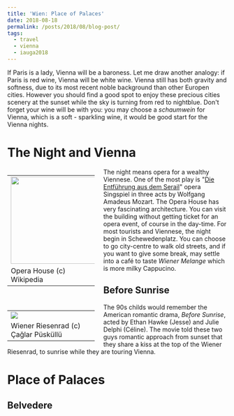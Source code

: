 ```yaml
---
title: 'Wien: Place of Palaces'
date: 2018-08-18
permalink: /posts/2018/08/blog-post/
tags:
  - travel
  - vienna
  - iauga2018
---
```


If Paris is a lady, Vienna will be a baroness. Let me draw another analogy: if Paris is red wine, Vienna will be white wine. Vienna still has both gravity and softness, due to its most recent noble background than other Europen cities. However you should find a good spot to enjoy these precious cities scenery at the sunset while the sky is turning from red to nightblue. Don't forget your wine will be with you: you may choose a *schaumwein* for Vienna, which is a soft - sparkling wine, it would be good start for the Vienna nights.

The Night and Vienna
======
<!--Schottenfeldgasse 95 was the starting point for me in Vienna. On the street, you will see Nazim Hikmet Kultur Cafe that is named from Turkish poet, Nazim Hikmet Ran. After met someone, get informed and drink your Turkish tea, I decide to visit -->
<table align='left' style="width:200px; margin-right:20px">
  <tr>
    <td><img src="https://upload.wikimedia.org/wikipedia/commons/5/58/Wiener_Staatsoper.jpg" width="200"></td>
  </tr>
  <tr>
    <td>Opera House (c) Wikipedia </td>
  </tr>
</table>

The night means opera for a wealthy Viennese. One of the most play is 
"<a href='https://en.wikipedia.org/wiki/Die_Entführung_aus_dem_Serail' target='_blank'>Die Entführung aus dem Serail</a>" opera Singspiel in three acts by Wolfgang Amadeus Mozart. The Opera House has very fascinating architecture. You can visit the building without getting ticket for an opera event, of course in the day-time. For most tourists and Viennese, the night begin in Schewedenplatz. You can choose to go city-centre to walk old streets, and if you want to give some break, may settle into a café to taste *Wiener Melange* which is more milky Cappucino. 

Before Sunrise
------
<table align='left' style="width:200px; margin-right:20px">
  <tr>
    <td><img src="https://farm2.staticflickr.com/1860/30657315518_752e9c07a4_m_d.jpg"></td>
  </tr>
  <tr>
    <td>Wiener Riesenrad (c) Çağlar Püsküllü </td>
  </tr>
</table>

The 90s childs would remember the American romantic drama, *Before Sunrise*, acted by Ethan Hawke (Jesse) and Julie Delphi (Céline). The movie told these two guys romantic approach from sunset that they share a kiss at the top of the Wiener Riesenrad, to sunrise while they are touring Vienna. 

Place of Palaces
======

Belvedere
------
